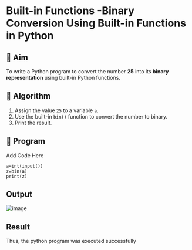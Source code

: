 # Built-in Functions -Binary Conversion Using Built-in Functions in Python

## 🎯 Aim
To write a Python program to convert the number **25** into its **binary representation** using built-in Python functions.

## 🧠 Algorithm
1. Assign the value `25` to a variable `a`.
2. Use the built-in `bin()` function to convert the number to binary.
3. Print the result.

## 🧾 Program

Add Code Here
```
a=int(input())
z=bin(a)
print(z)
```

## Output

![image](https://github.com/user-attachments/assets/1a6c37aa-c72b-4207-bd0d-8c8677ca59cc)


## Result
Thus, the python program was executed successfully

